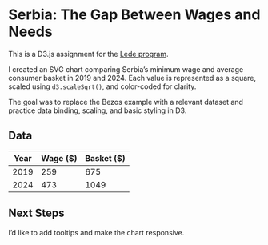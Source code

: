 # Serbia: The Gap Between Wages and Needs

This is a D3.js assignment for the [Lede program](https://ledeprogram.com).

I created an SVG chart comparing Serbia’s minimum wage and average consumer basket in 2019 and 2024. Each value is represented as a square, scaled using `d3.scaleSqrt()`, and color-coded for clarity.

The goal was to replace the Bezos example with a relevant dataset and practice data binding, scaling, and basic styling in D3.

## Data

| Year | Wage ($) | Basket ($) |
|------|----------|-------------|
| 2019 | 259      | 675         |
| 2024 | 473      | 1049        |

## Next Steps

I’d like to add tooltips and make the chart responsive.